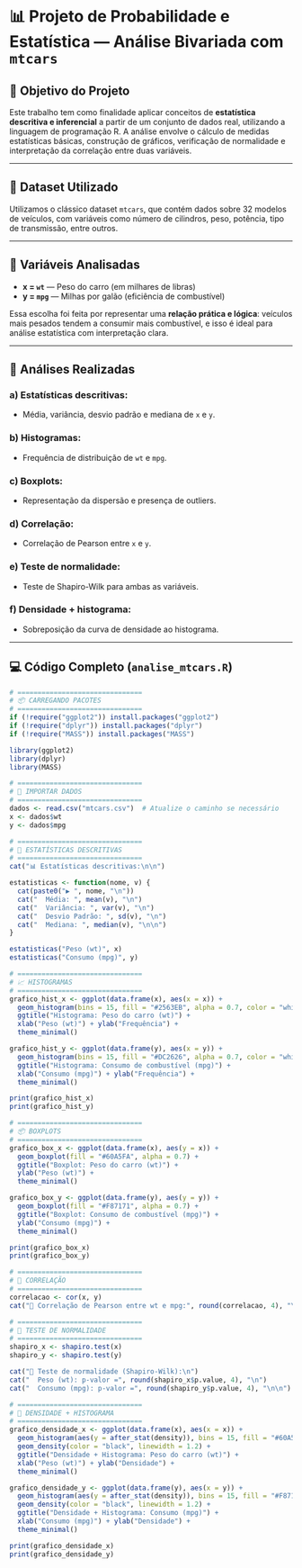 # 📊 Projeto de Probabilidade e Estatística — Análise Bivariada com `mtcars`

## 🎯 Objetivo do Projeto

Este trabalho tem como finalidade aplicar conceitos de **estatística descritiva e inferencial** a partir de um conjunto de dados real, utilizando a linguagem de programação R. A análise envolve o cálculo de medidas estatísticas básicas, construção de gráficos, verificação de normalidade e interpretação da correlação entre duas variáveis.

---

## 📁 Dataset Utilizado

Utilizamos o clássico dataset `mtcars`, que contém dados sobre 32 modelos de veículos, com variáveis como número de cilindros, peso, potência, tipo de transmissão, entre outros.

---

## 🔢 Variáveis Analisadas

- **x = `wt`** — Peso do carro (em milhares de libras)
- **y = `mpg`** — Milhas por galão (eficiência de combustível)

Essa escolha foi feita por representar uma **relação prática e lógica**: veículos mais pesados tendem a consumir mais combustível, e isso é ideal para análise estatística com interpretação clara.

---

## 🧪 Análises Realizadas

### a) Estatísticas descritivas:
- Média, variância, desvio padrão e mediana de `x` e `y`.

### b) Histogramas:
- Frequência de distribuição de `wt` e `mpg`.

### c) Boxplots:
- Representação da dispersão e presença de outliers.

### d) Correlação:
- Correlação de Pearson entre `x` e `y`.

### e) Teste de normalidade:
- Teste de Shapiro-Wilk para ambas as variáveis.

### f) Densidade + histograma:
- Sobreposição da curva de densidade ao histograma.

---

## 💻 Código Completo (`analise_mtcars.R`)

```r
# ===============================
# 📦 CARREGANDO PACOTES
# ===============================
if (!require("ggplot2")) install.packages("ggplot2")
if (!require("dplyr")) install.packages("dplyr")
if (!require("MASS")) install.packages("MASS")

library(ggplot2)
library(dplyr)
library(MASS)

# ===============================
# 📂 IMPORTAR DADOS
# ===============================
dados <- read.csv("mtcars.csv")  # Atualize o caminho se necessário
x <- dados$wt
y <- dados$mpg

# ===============================
# 🧮 ESTATÍSTICAS DESCRITIVAS
# ===============================
cat("📊 Estatísticas descritivas:\n\n")

estatisticas <- function(nome, v) {
  cat(paste0("▶ ", nome, "\n"))
  cat("  Média: ", mean(v), "\n")
  cat("  Variância: ", var(v), "\n")
  cat("  Desvio Padrão: ", sd(v), "\n")
  cat("  Mediana: ", median(v), "\n\n")
}

estatisticas("Peso (wt)", x)
estatisticas("Consumo (mpg)", y)

# ===============================
# 📈 HISTOGRAMAS
# ===============================
grafico_hist_x <- ggplot(data.frame(x), aes(x = x)) +
  geom_histogram(bins = 15, fill = "#2563EB", alpha = 0.7, color = "white") +
  ggtitle("Histograma: Peso do carro (wt)") +
  xlab("Peso (wt)") + ylab("Frequência") +
  theme_minimal()

grafico_hist_y <- ggplot(data.frame(y), aes(x = y)) +
  geom_histogram(bins = 15, fill = "#DC2626", alpha = 0.7, color = "white") +
  ggtitle("Histograma: Consumo de combustível (mpg)") +
  xlab("Consumo (mpg)") + ylab("Frequência") +
  theme_minimal()

print(grafico_hist_x)
print(grafico_hist_y)

# ===============================
# 📦 BOXPLOTS
# ===============================
grafico_box_x <- ggplot(data.frame(x), aes(y = x)) +
  geom_boxplot(fill = "#60A5FA", alpha = 0.7) +
  ggtitle("Boxplot: Peso do carro (wt)") +
  ylab("Peso (wt)") +
  theme_minimal()

grafico_box_y <- ggplot(data.frame(y), aes(y = y)) +
  geom_boxplot(fill = "#F87171", alpha = 0.7) +
  ggtitle("Boxplot: Consumo de combustível (mpg)") +
  ylab("Consumo (mpg)") +
  theme_minimal()

print(grafico_box_x)
print(grafico_box_y)

# ===============================
# 🔗 CORRELAÇÃO
# ===============================
correlacao <- cor(x, y)
cat("🔗 Correlação de Pearson entre wt e mpg:", round(correlacao, 4), "\n\n")

# ===============================
# 🧪 TESTE DE NORMALIDADE
# ===============================
shapiro_x <- shapiro.test(x)
shapiro_y <- shapiro.test(y)

cat("🧪 Teste de normalidade (Shapiro-Wilk):\n")
cat("  Peso (wt): p-valor =", round(shapiro_x$p.value, 4), "\n")
cat("  Consumo (mpg): p-valor =", round(shapiro_y$p.value, 4), "\n\n")

# ===============================
# 🎯 DENSIDADE + HISTOGRAMA
# ===============================
grafico_densidade_x <- ggplot(data.frame(x), aes(x = x)) +
  geom_histogram(aes(y = after_stat(density)), bins = 15, fill = "#60A5FA", alpha = 0.4, color = "white") +
  geom_density(color = "black", linewidth = 1.2) +
  ggtitle("Densidade + Histograma: Peso do carro (wt)") +
  xlab("Peso (wt)") + ylab("Densidade") +
  theme_minimal()

grafico_densidade_y <- ggplot(data.frame(y), aes(x = y)) +
  geom_histogram(aes(y = after_stat(density)), bins = 15, fill = "#F87171", alpha = 0.4, color = "white") +
  geom_density(color = "black", linewidth = 1.2) +
  ggtitle("Densidade + Histograma: Consumo (mpg)") +
  xlab("Consumo (mpg)") + ylab("Densidade") +
  theme_minimal()

print(grafico_densidade_x)
print(grafico_densidade_y)
